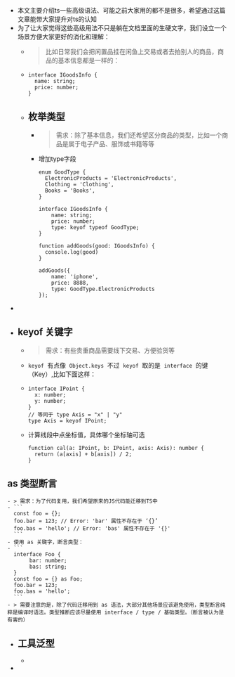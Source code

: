 - 本文主要介绍ts一些高级语法、可能之前大家用的都不是很多，希望通过这篇文章能带大家提升对ts的认知
- 为了让大家觉得这些高级用法不只是躺在文档里面的生硬文字，我们设立一个场景方便大家更好的消化和理解：
	- > 比如日常我们会把闲置品挂在闲鱼上交易或者去拍别人的商品，商品的基本信息都是一样的：
	- ```
	  interface IGoodsInfo {
	  	name: string;
	  	price: number;
	  }
	  ```
	- ## 枚举类型
		- > 需求：除了基本信息，我们还希望区分商品的类型，比如一个商品是属于电子产品、服饰或书籍等等
		- 增加type字段
		  ```
		  enum GoodType {
		  	ElectronicProducts = 'ElectronicProducts',
		  	Clothing = 'Clothing',
		  	Books = 'Books',
		  }
		  
		  interface IGoodsInfo {
		      name: string;
		      price: number;
		      type: keyof typeof GoodType;
		  }
		  
		  function addGoods(good: IGoodsInfo) {
		  	console.log(good)
		  }
		  
		  addGoods({ 
		      name: 'iphone',
		      price: 8888,
		      type: GoodType.ElectronicProducts
		  });
		  
		  ```
-
- ## keyof 关键字
	- > 需求：有些贵重商品需要线下交易、方便验货等
	- `keyof`  有点像  `Object.keys`  不过  `keyof`  取的是  `interface`  的键（Key）,比如下面这样：
	- ```
	  interface IPoint {
	    x: number;
	    y: number;
	  }
	  // 等同于 type Axis = "x" | "y"
	  type Axis = keyof IPoint;
	  ```
	- 计算线段中点坐标值，具体哪个坐标轴可选
	  ```
	  function cal(a: IPoint, b: IPoint, axis: Axis): number {
	    return (a[axis] + b[axis]) / 2;
	  }
	  ```
## as 类型断言
	- > 需求：为了代码复用，我们希望原来的JS代码能迁移到TS中
	- ```
	  const foo = {};
	  foo.bar = 123; // Error: 'bar' 属性不存在于 ‘{}’
	  foo.bas = 'hello'; // Error: 'bas' 属性不存在于 '{}'
	  ```
	- 使用 as 关键字，断言类型：
	- ```
	  interface Foo {
	       bar: number;
	       bas: string;
	  }
	  const foo = {} as Foo;
	  foo.bar = 123;
	  foo.bas = 'hello';
	  ```
	- > 需要注意的是，除了代码迁移用到 as 语法，大部分其他场景应该避免使用，类型断言纯粹是编译时语法。类型推断应该尽量使用 interface / type / 基础类型。（断言被认为是有害的）
- ## 工具泛型
	-
-